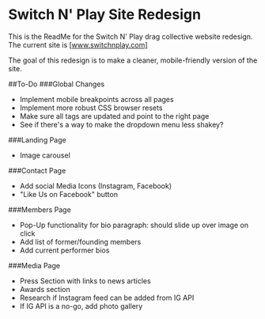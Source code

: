 # Switch N' Play Site Redesign

This is the ReadMe for the Switch N' Play drag collective website redesign.
The current site is [www.switchnplay.com]

The goal of this redesign is to make a cleaner, mobile-friendly version of the site.

##To-Do
###Global Changes
- Implement mobile breakpoints across all pages
- Implement more robust CSS browser resets
- Make sure all <a> tags are updated and point to the right page
- See if there's a way to make the dropdown menu less shakey?

###Landing Page
- Image carousel

###Contact Page
- Add social Media Icons (Instagram, Facebook)
- "Like Us on Facebook" button

###Members Page
- Pop-Up functionality for bio paragraph: should slide up over image on click
- Add list of former/founding members
- Add current performer bios

###Media Page
- Press Section with links to news articles
- Awards section
- Research if Instagram feed can be added from IG API
- If IG API is a no-go, add photo gallery
